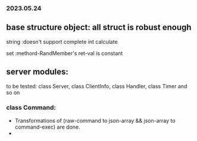 ### 2023.05.24


## base structure object: all struct is robust enough

string :doesn't support complete int calculate

set :methord-RandMember's ret-val is constant

## server modules:

to be tested: class Server, class ClientInfo, class Handler, class Timer and so on

### class Command:
- Transformations of (raw-command to json-array && json-array to command-exec) are done.
- 
